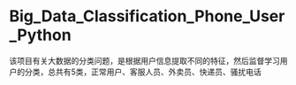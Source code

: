 # Big_Data_Classification_Phone_User_Python
 该项目有关大数据的分类问题，是根据用户信息提取不同的特征，然后监督学习用户的分类，总共有5类，正常用户、客服人员、外卖员、快递员、骚扰电话
